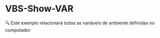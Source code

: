 # VBS-Show-VAR
:mag: Este exemplo relacionará todas as variáveis de ambiente definidas no computador
